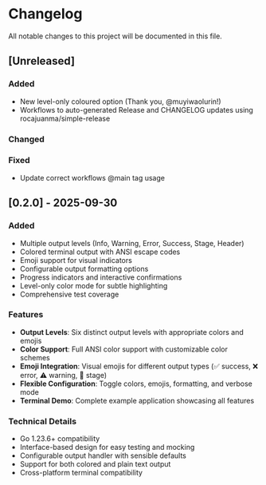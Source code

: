 # Changelog

All notable changes to this project will be documented in this file.

## [Unreleased]

### Added
- New level-only coloured option (Thank you, @muyiwaolurin!)
- Workflows to auto-generated Release and CHANGELOG updates using rocajuanma/simple-release
  
### Changed

### Fixed
- Update correct workflows @main tag usage
 
## [0.2.0] - 2025-09-30

### Added
- Multiple output levels (Info, Warning, Error, Success, Stage, Header)
- Colored terminal output with ANSI escape codes
- Emoji support for visual indicators
- Configurable output formatting options
- Progress indicators and interactive confirmations
- Level-only color mode for subtle highlighting
- Comprehensive test coverage

### Features
- **Output Levels**: Six distinct output levels with appropriate colors and emojis
- **Color Support**: Full ANSI color support with customizable color schemes
- **Emoji Integration**: Visual emojis for different output types (✅ success, ❌ error, ⚠️ warning, 🔧 stage)
- **Flexible Configuration**: Toggle colors, emojis, formatting, and verbose mode
- **Terminal Demo**: Complete example application showcasing all features

### Technical Details
- Go 1.23.6+ compatibility
- Interface-based design for easy testing and mocking
- Configurable output handler with sensible defaults
- Support for both colored and plain text output
- Cross-platform terminal compatibility
